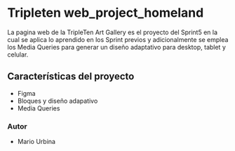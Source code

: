 # Tripleten web_project_homeland

La pagina web de la TripleTen Art Gallery es el proyecto del Sprint5 en la cual se aplica lo aprendido en los Sprint previos y adicionalmente se emplea los Media Queries para generar un diseño adaptativo para desktop, tablet y celular.

## Características del proyecto

- Figma
- Bloques y diseño adapativo
- Media Queries

### Autor

- Mario Urbina
